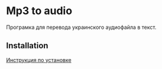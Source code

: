 # Mp3 to audio

Програмка для перевода украинского аудиофайла в текст.

## Installation
[Инструкция по установке](https://telegra.ph/Konvertaciya-v-tekst-09-15)